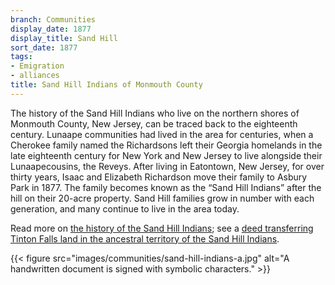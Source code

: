 ```yaml
---
branch: Communities
display_date: 1877
display_title: Sand Hill
sort_date: 1877
tags:
- Emigration
- alliances
title: Sand Hill Indians of Monmouth County
---
```


The history of the Sand Hill Indians who live on the northern shores of Monmouth County, New Jersey, can be traced back to the eighteenth century. Lunaape communities had lived in the area for centuries, when a Cherokee family named the Richardsons left their Georgia homelands in the late eighteenth century for New York and New Jersey to live alongside their Lunaapecousins, the Reveys. After living in Eatontown, New Jersey, for over thirty years, Isaac and Elizabeth Richardson move their family to Asbury Park in 1877. The family becomes known as the “Sand Hill Indians” after the hill on their 20-acre property. Sand Hill families grow in number with each generation, and many continue to live in the area today. 
 
Read more on [the history of the Sand Hill Indians](https://doi.org/10.14713/njs.v9i1.312.); see a [deed transferring Tinton Falls land in the ancestral territory of the Sand Hill Indians](https://dpul.princeton.edu/lenape/catalog/70795j14c).

{{< figure src="images/communities/sand-hill-indians-a.jpg" alt="A handwritten document is signed with symbolic characters." >}}
